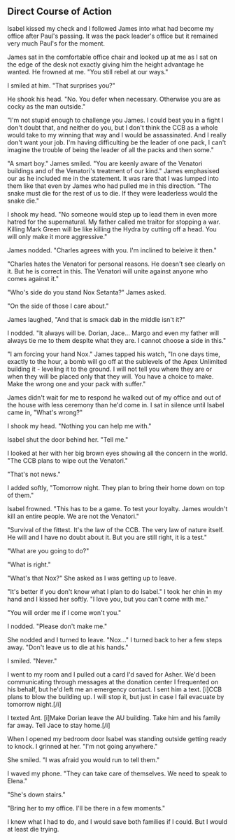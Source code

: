 ## Direct Course of Action

Isabel kissed my check and I followed James into what had become my office after Paul's passing.  It was the pack leader's office but it remained very much Paul's for the moment.

James sat in the comfortable office chair and looked up at me as I sat on the edge of the desk not exactly giving him the height advantage he wanted.  He frowned at me.  "You still rebel at our ways."

I smiled at him.  "That surprises you?"

He shook his head.  "No.  You defer when necessary.  Otherwise you are as cocky as the man outside."

"I'm not stupid enough to challenge you James.  I could beat you in a fight I don't doubt that, and neither do you, but I don't think the CCB as a whole would take to my winning that way and I would be assassinated.  And I really don't want your job.  I'm having difficulting be the leader of one pack, I can't imagine the trouble of being the leader of all the packs and then some."

"A smart boy."  James smiled.  "You are keenly aware of the Venatori buildings and of the Venatori's treatment of our kind."  James emphasised our as he included me in the statement.  It was rare that I was lumped into them like that even by James who had pulled me in this direction.  "The snake must die for the rest of us to die.  If they were leaderless would the snake die."

I shook my head.  "No someone would step up to lead them in even more hatred for the supernatural.  My father called me traitor for stopping a war.  Killing Mark Green will be like killing the Hydra by cutting off a head. You will only make it more aggressive."

James nodded.  "Charles agrees with you.  I'm inclined to beleive it then."

"Charles hates the Venatori for personal reasons.  He doesn't see clearly on it.  But he is correct in this.  The Venatori will unite against anyone who comes against it."

"Who's side do you stand Nox Setanta?" James asked.

"On the side of those I care about."

James laughed, "And that is smack dab in the middle isn't it?"

I nodded.  "It always will be.  Dorian, Jace... Margo and even my father will always tie me to them despite what they are.  I cannot choose a side in this."

"I am forcing your hand Nox."  James tapped his watch, "In one days time, exactly to the hour, a bomb will go off at the sublevels of the Apex Unlimited building it - leveling it to the ground.  I will not tell you where they are or when they will be placed only that they will.  You have a choice to make.  Make the wrong one and your pack with suffer."

James didn't wait for me to respond he walked out of my office and out of the house with less ceremony than he'd come in.  I sat in silence until Isabel came in, "What's wrong?"

I shook my head.  "Nothing you can help me with."

Isabel shut the door behind her.  "Tell me."

I looked at her with her big brown eyes showing all the concern in the world.  "The CCB plans to wipe out the Venatori."

"That's not news."

I added softly, "Tomorrow night.  They plan to bring their home down on top of them."

Isabel frowned.  "This has to be a game.  To test your loyalty.  James wouldn't kill an entire people.  We are not the Venatori."

"Survival of the fittest.  It's the law of the CCB.  The very law of nature itself.  He will and I have no doubt about it.  But you are still right, it is a test."

"What are you going to do?"

"What is right."

"What's that Nox?"  She asked as I was getting up to leave.

"It's better if you don't know what I plan to do Isabel."  I took her chin in my hand and I kissed her softly.  "I love you, but you can't come with me."

"You will order me if I come won't you."

I nodded.  "Please don't make me."

She nodded and I turned to leave.  "Nox..."  I turned back to her a few steps away.  "Don't leave us to die at his hands."

I smiled.  "Never."

I went to my room and I pulled out a card I'd saved for Asher.  We'd been communicating through messages at the donation center I frequented on his behalf, but he'd left me an emergency contact.  I sent him a text.  [i]CCB plans to blow the building up.  I will stop it, but just in case I fail evacuate by tomorrow night.[/i]

I texted Ant.  [i]Make Dorian leave the AU building.  Take him and his family far away.  Tell Jace to stay home.[/i]

When I opened my bedroom door Isabel was standing outside getting ready to knock.  I grinned at her.  "I'm not going anywhere."

She smiled.  "I was afraid you would run to tell them."

I waved my phone.  "They can take care of themselves.  We need to speak to Elena."

"She's down stairs."

"Bring her to my office.  I'll be there in a few moments."

I knew what I had to do, and I would save both families if I could.  But I would at least die trying.